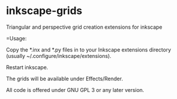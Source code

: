 inkscape-grids
==============

Triangular and perspective grid creation extensions for inkscape

=Usage:

Copy the *.inx and *.py files in to your Inkscape extensions directory (usually ~/.configure/inkscape/extensions).

Restart inkscape.

The grids will be available under Effects/Render.

All code is offered under GNU GPL 3 or any later version.

